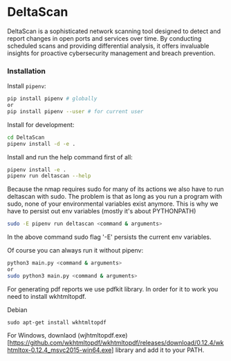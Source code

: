 # DeltaScan
DeltaScan is a sophisticated network scanning tool designed to detect and report changes in open ports and services over time. By conducting scheduled scans and providing differential analysis, it offers invaluable insights for proactive cybersecurity management and breach prevention.

### Installation
Install `pipenv`:
```bash
pip install pipenv # globally
or
pip install pipenv --user # for current user
```

Install for development:
```bash
cd DeltaScan
pipenv install -d -e .
```

Install and run the help command first of all:
```bash
pipenv install -e .
pipenv run deltascan --help
```
Because the nmap requires sudo for many of its actions we also have to run deltascan with sudo. The problem is that as long as you run a program with sudo, none of your environmental variables exist anymore. This is why we have to persist out env variables (mostly it's about PYTHONPATH)
```bash
sudo -E pipenv run deltascan <command & arguments>
```
In the above command sudo flag '-E' persists the current env variables.

Of course you can always run it without pipenv:
```bash
python3 main.py <command & arguments>
or
sudo python3 main.py <command & arguments>
```

For generating pdf reports we use pdfkit library. In order for it to work you need to install
wkhtmltopdf.

Debian
```
sudo apt-get install wkhtmltopdf
```
For Windows, downlaod (wjhtmltopdf.exe)[https://github.com/wkhtmltopdf/wkhtmltopdf/releases/download/0.12.4/wkhtmltox-0.12.4_msvc2015-win64.exe] library and add it to your PATH.
